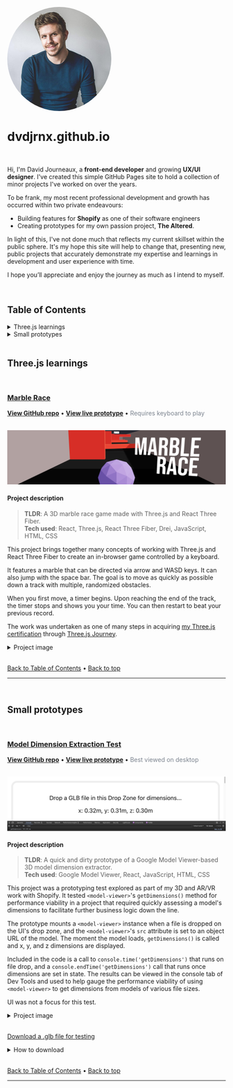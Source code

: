 <a id="top"></a>
<img src="/public/dvdjrnx.jpg" alt="Headshot of front-end developer and growing UX/UI designer, David Journeaux" width="240" height="240" style="border-radius: 100%;">

# dvdjrnx.github.io

<br>

Hi, I'm David Journeaux, a **front-end developer** and growing **UX/UI designer**. I've created this simple GitHub Pages site to hold a collection of minor projects I've worked on over the years.

To be frank, my most recent professional development and growth has occurred within two private endeavours:

- Building features for **Shopify** as one of their software engineers
- Creating prototypes for my own passion project, **The Altered**.

In light of this, I've not done much that reflects my current skillset within the public sphere. It's my hope this site will help to change that, presenting new, public projects that accurately demonstrate my expertise and learnings in development and user experience with time.

I hope you’ll appreciate and enjoy the journey as much as I intend to myself.

<br>

## Table of Contents

<details>

<summary>Three.js learnings</summary>

<ul>
  <li>
    <a href="#marble-race">Marble Race</a>
  </li>
</ul>

</details>

<details>

<summary>Small prototypes</summary>

<ul>
  <li>
    <a href="#model-dimension-extraction-test">Model Dimension Extraction Test</a>
  </li>
</ul>

</details>

<br>

## Three.js learnings

<br>

### [Marble Race](https://dvdjrnx.github.io/marble-race)

**[View GitHub repo](https://github.com/dvdjrnx/marble-race)** • **[View live prototype](https://dvdjrnx.github.io/marble-race)** • <span style="color: #7d8590">Requires keyboard to play</span>

<br>

<img src="/public/marble-race-banner.jpg" alt="Banner showing the Marble Race starting line.">

<br>

#### Project description

> **TLDR**: A 3D marble race game made with Three.js and React Three Fiber.<br>**Tech used**: React, Three.js, React Three Fiber, Drei, JavaScript, HTML, CSS

This project brings together many concepts of working with Three.js and React Three Fiber to create an in-browser game controlled by a keyboard.

It features a marble that can be directed via arrow and WASD keys. It can also jump with the space bar. The goal is to move as quickly as possible down a track with multiple, randomized obstacles.

When you first move, a timer begins. Upon reaching the end of the track, the timer stops and shows you your time. You can then restart to beat your previous record.

The work was undertaken as one of many steps in acquiring [my Three.js certification](https://threejs-journey.com/certificate/view/24741) through [Three.js Journey](https://threejs-journey.com/).

<details>

<summary>Project image</summary>

<br>

<img src="/public/marble-race.jpg" alt="A purple marble sits at the beginning of a race track filled with moving red obstacles. The words Marble Race appear beside the marble. There's an unstarted timer that appears above the marble and a simplistic display of arrow or WASD keys and a space bar below.">

</details>

<br>

[Back to Table of Contents](#table-of-contents) • [Back to top](#top)

<hr>

<br>

## Small prototypes

<br>

### [Model Dimension Extraction Test](https://dvdjrnx.github.io/model-viewer-dimensions)

**[View GitHub repo](https://github.com/dvdjrnx/model-viewer-dimensions)** • **[View live prototype](https://dvdjrnx.github.io/model-viewer-dimensions)** • <span style="color: #7d8590">Best viewed on desktop</span>

<br>

<img src="/public/model-viewer-dimensions-banner.png" alt="Banner showing the model dimension extraction test UI.">

<br>

#### Project description

> **TLDR**: A quick and dirty prototype of a Google Model Viewer-based 3D model dimension extractor.<br>**Tech used**: Google Model Viewer, React, JavaScript, HTML, CSS

This project was a prototyping test explored as part of my 3D and AR/VR work with Shopify. It tested `<model-viewer>`'s `getDimensions()` method for performance viability in a project that required quickly assessing a model's dimensions to facilitate further business logic down the line.

The prototype mounts a `<model-viewer>` instance when a file is dropped on the UI's drop zone, and the `<model-viewer>`'s `src` attribute is set to an object URL of the model. The moment the model loads, `getDimensions()` is called and x, y, and z dimensions are displayed.

Included in the code is a call to `console.time('getDimensions')` that runs on file drop, and a `console.endTime('getDimensions')` call that runs once dimensions are set in state. The results can be viewed in the console tab of Dev Tools and used to help gauge the performance viability of using `<model-viewer>` to get dimensions from models of various file sizes.

UI was not a focus for this test.

<details>

<summary>Project image</summary>

<br>

<img src="/public/model-viewer-dimensions.png" alt="Screenshot of prototype showing a Marshall amp model loaded in the UI with dimensions displayed and the timing results shown in Dev Tools.">

</details>

<br>

[Download a .glb file for testing](https://github.com/dvdjrnx/model-viewer-dimensions/blob/master/public/hamburger-draco.glb)

<details>

<summary>How to download</summary>

<br>

The link above will take you to a GitHub repository page where you can download a .glb file if you don't have your own for testing. The image below shows where you can find the download button on the linked repository page.

<img src="/public/download-glb.png" alt="Image showing where to download the mentioned .glb file in the linked GitHub repository page.">

</details>

<br>

[Back to Table of Contents](#table-of-contents) • [Back to top](#top)

<hr>
